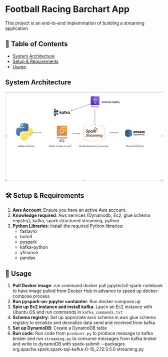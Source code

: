 # Football Racing Barchart App
This project is an end-to-end implemntation of building a streaming application
## 📝 Table of Contents
- [System Architecture](#system-architecture)
- [Setup & Requirements](#-setup--requirements)
- [Usage](#-usage)

## System Architecture
![System Architecture](architecture.png)

## 🛠 Setup & Requirements
1. **Aws Account**: Ensure you have an active Aws account.
2. **Knowledge required**: Aws services (Dynamodb, Ec2, glue schema registry), kafka, spark structured streaming, python
3. **Python Libraries**: Install the required Python libraries:
   - fastavro
   - boto3
   - pyspark
   - kafka-python
   - yfinance 
   - pandas

## 🚀 Usage
1. **Pull Docker image**: run command docker pull jupyter/all-spark-notebook to have image pulled from Docker Hub in advance to speed up docker-compose process
2. **Run pyspark-on-jupyter containter**: Run docker-compose up
3. **Spin up Ec2 instance and install kafka**: Laucn an Ec2 instance with Ubuntu OS and run commands in `kafka_commands.txt` 
4. **Schema registry**: Set up approriate avro schema in aws glue schema registry to serialize and desrialize data send and received from kafka
5. **Set up DynamoDB**: Create a DynamoDB table
5. **Run code**: Run code from `producer.py` to produce message to kafka broker and run `streaming.py` to consume messages from kafka broker and write to dynamoDB with spark-submit --packages org.apache.spark:spark-sql-kafka-0-10_2.12:3.5.0 streaming.py


